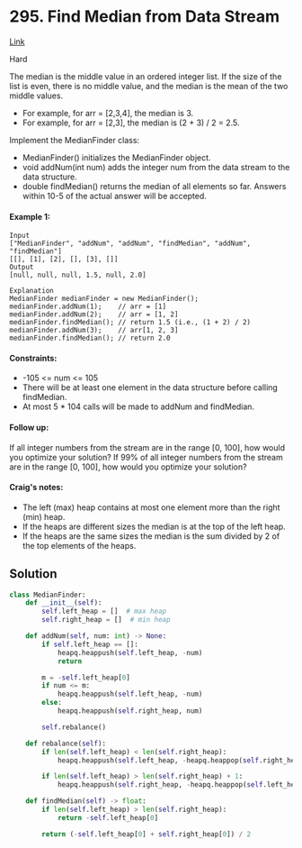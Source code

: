 # 295. Find Median from Data Stream

[Link](https://leetcode.com/problems/find-median-from-data-stream/)

Hard

The median is the middle value in an ordered integer list. If the size of the
list is even, there is no middle value, and the median is the mean of the two
middle values.

- For example, for arr = [2,3,4], the median is 3.
- For example, for arr = [2,3], the median is (2 + 3) / 2 = 2.5.

Implement the MedianFinder class:

- MedianFinder() initializes the MedianFinder object.
- void addNum(int num) adds the integer num from the data stream to the data structure.
- double findMedian() returns the median of all elements so far. Answers within 10-5 of the actual answer will be accepted.

#### Example 1:

```
Input
["MedianFinder", "addNum", "addNum", "findMedian", "addNum", "findMedian"]
[[], [1], [2], [], [3], []]
Output
[null, null, null, 1.5, null, 2.0]

Explanation
MedianFinder medianFinder = new MedianFinder();
medianFinder.addNum(1);    // arr = [1]
medianFinder.addNum(2);    // arr = [1, 2]
medianFinder.findMedian(); // return 1.5 (i.e., (1 + 2) / 2)
medianFinder.addNum(3);    // arr[1, 2, 3]
medianFinder.findMedian(); // return 2.0
```

#### Constraints:

- -105 <= num <= 105
- There will be at least one element in the data structure before calling findMedian.
- At most 5 * 104 calls will be made to addNum and findMedian.
 
#### Follow up:

If all integer numbers from the stream are in the range [0, 100], how would you optimize your solution?
If 99% of all integer numbers from the stream are in the range [0, 100], how would you optimize your solution?

#### Craig's notes:

- The left (max) heap contains at most one element more than the right (min) heap.
- If the heaps are different sizes the median is at the top of the left heap.
- If the heaps are the same sizes the median is the sum divided by 2 of the top elements of the heaps.

## Solution

```python
class MedianFinder:
    def __init__(self):
        self.left_heap = []  # max heap
        self.right_heap = []  # min heap

    def addNum(self, num: int) -> None:
        if self.left_heap == []:
            heapq.heappush(self.left_heap, -num)
            return

        m = -self.left_heap[0]
        if num <= m:
            heapq.heappush(self.left_heap, -num)
        else:
            heapq.heappush(self.right_heap, num)

        self.rebalance()

    def rebalance(self):
        if len(self.left_heap) < len(self.right_heap):
            heapq.heappush(self.left_heap, -heapq.heappop(self.right_heap))

        if len(self.left_heap) > len(self.right_heap) + 1:
            heapq.heappush(self.right_heap, -heapq.heappop(self.left_heap))

    def findMedian(self) -> float:
        if len(self.left_heap) > len(self.right_heap):
            return -self.left_heap[0]

        return (-self.left_heap[0] + self.right_heap[0]) / 2
```
